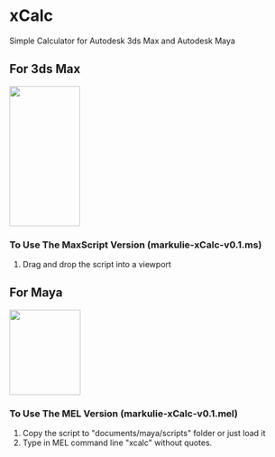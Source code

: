 # xCalc
Simple Calculator for Autodesk 3ds Max and Autodesk Maya

## For 3ds Max

<img width="125" height="248" src="https://github.com/markulie/xCalc/blob/master/demo_xCalc_3dsMax.png?raw=true">

### To Use The MaxScript Version (markulie-xCalc-v0.1.ms)
1. Drag and drop the script into a viewport

## For Maya

<img width="126" height="151" src="https://github.com/markulie/xCalc/blob/master/demo_xCalc_Maya.png?raw=true">

### To Use The MEL Version (markulie-xCalc-v0.1.mel)
1. Copy the script to "documents/maya/scripts" folder or just load it
2. Type in MEL command line "xcalc" without quotes.
